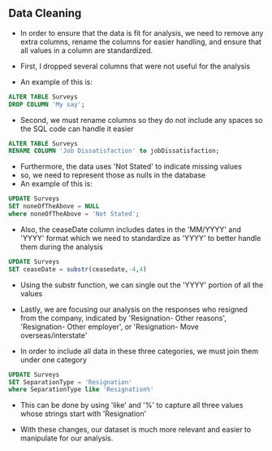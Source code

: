 ## Data Cleaning
- In order to ensure that the data is fit for analysis, we need to remove any extra columns, rename the columns for easier handling, and ensure that all values in a column are standardized.

- First, I dropped several columns that were not useful for the analysis
- An example of this is: 
```sql
ALTER TABLE Surveys
DROP COLUMN 'My say';
```
- Second, we must rename columns so they do not include any spaces so the SQL code can handle it easier
```sql
ALTER TABLE Surveys
RENAME COLUMN 'Job Dissatisfaction' to jobDissatisfaction;
```
- Furthermore, the data uses 'Not Stated' to indicate missing values
- so, we need to represent those as nulls in the database
- An example of this is:
```sql
UPDATE Surveys
SET noneOfTheAbove = NULL
where noneOfTheAbove = 'Not Stated';
```
- Also, the ceaseDate column includes dates in the 'MM/YYYY' and 'YYYY' format which we need to standardize as 'YYYY' to better handle them during the analysis
```sql
UPDATE Surveys
SET ceaseDate = substr(ceasedate,-4,4)
```
- Using the substr function, we can single out the 'YYYY' portion of all the values

- Lastly, we are focusing our analysis on the responses who resigned from the company, indicated by 'Resignation- Other reasons', 'Resignation- Other employer', or 'Resignation- Move overseas/interstate' 
- In order to include all data in these three categories, we must join them under one category
```sql
UPDATE Surveys
SET SeparationType = 'Resignation'
where SeparationType like 'Resignation%'
```
- This can be done by using 'like' and '%' to capture all three values whose strings start with 'Resignation'

- With these changes, our dataset is much more relevant and easier to manipulate for our analysis.
